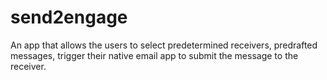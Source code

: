# send2engage
An app that allows the users to select predetermined receivers, predrafted messages, trigger their native email app to submit the message to the receiver.
